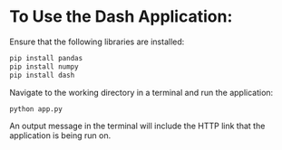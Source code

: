 # To Use the Dash Application:

Ensure that the following libraries are installed:
```bash
pip install pandas
pip install numpy
pip install dash
```

Navigate to the working directory in a terminal and run the application:
```bash
python app.py
```

An output message in the terminal will include the HTTP link that the application is being run on.